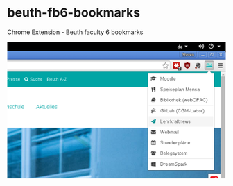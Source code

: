 # beuth-fb6-bookmarks
Chrome Extension - Beuth faculty 6 bookmarks

![](https://github.com/steven-maasch/beuth-fb6-bookmarks/blob/master/images/screenshot-bht-bookmarks-store.png)
